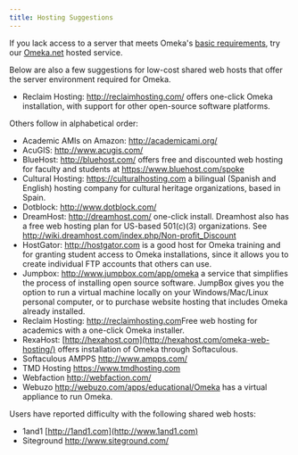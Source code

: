 ```yaml
---
title: Hosting Suggestions
---
```


If you lack access to a server that meets Omeka's [basic requirements](/Preparing_to_Instal.md), try our [Omeka.net](http://omeka.net) hosted service.

Below are also a few suggestions for low-cost shared web hosts that offer the server environment required for Omeka.

-   Reclaim Hosting: <http://reclaimhosting.com/> offers one-click Omeka installation, with support for other open-source software platforms.

Others follow in alphabetical order:

-   Academic AMIs on Amazon: <http://academicami.org/>
-   AcuGIS: <http://www.acugis.com/>
-   BlueHost: <http://bluehost.com/> offers free and discounted web hosting for faculty and students at <https://www.bluehost.com/spoke>
-   Cultural Hosting: <https://culturalhosting.com> a bilingual (Spanish and English) hosting company for cultural heritage organizations, based in Spain.
-   Dotblock: <http://www.dotblock.com/>
-   DreamHost: <http://dreamhost.com/> one-click install. Dreamhost also has a free web hosting plan for US-based 501(c)(3) organizations. See <http://wiki.dreamhost.com/index.php/Non-profit_Discount>
-   HostGator: <http://hostgator.com> is a good host for Omeka training and for granting student access to Omeka installations, since it allows you to create individual FTP accounts that others can use.
-   Jumpbox: <http://www.jumpbox.com/app/omeka> a service that simplifies the process of installing open source software. JumpBox gives you the option to run a virtual machine locally on your Windows/Mac/Linux personal computer, or to purchase website hosting that includes Omeka already installed.
-   Reclaim Hosting: <http://reclaimhosting.com>Free web hosting for academics with a one-click Omeka installer.
-   RexaHost: [http://hexahost.com](http://hexahost.com/omeka-web-hosting/) offers installation of Omeka through Softaculous.
-   Softaculous AMPPS <http://www.ampps.com/>
-   TMD Hosting <https://www.tmdhosting.com>
-   Webfaction <http://webfaction.com/>
-   Webuzo <http://webuzo.com/apps/educational/Omeka> has a virtual appliance to run Omeka.

Users have reported difficulty with the following shared web hosts:
-   1and1 [http://1and1.com](http://www.1and1.com)
-   Siteground <http://www.siteground.com/>
